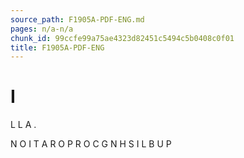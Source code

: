 ```yaml
---
source_path: F1905A-PDF-ENG.md
pages: n/a-n/a
chunk_id: 99ccfe99a75ae4323d82451c5494c5b0408c0f01
title: F1905A-PDF-ENG
---
```

# I

L L A .

N O I T A R O P R O C G N H S I L B U P
